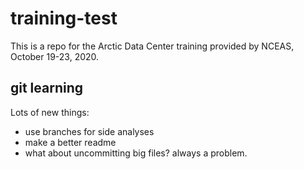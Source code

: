 # training-test

This is a repo for the Arctic Data Center training provided by NCEAS, October 19-23, 2020. 

## git learning

Lots of new things:

* use branches for side analyses
* make a better readme
* what about uncommitting big files? always a problem.